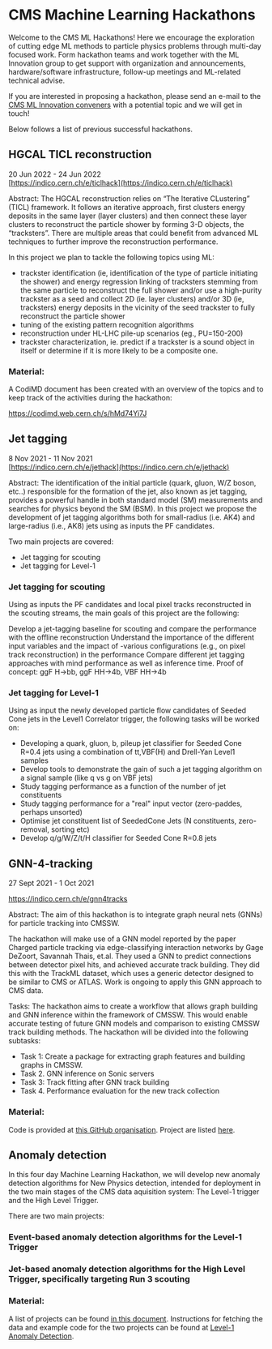 # CMS Machine Learning Hackathons

Welcome to the CMS ML Hackathons! Here we encourage the exploration of cutting edge ML methods to particle physics problems through multi-day focused work. Form hackathon teams and work together with the ML Innovation group to get support with organization and announcements, hardware/software infrastructure, follow-up meetings and ML-related technical advise.

If you are interested in proposing a hackathon, please send an e-mail to the [CMS ML Innovation conveners](cms-conveners-ml-innovation@cern.ch) with a potential topic and we will get in touch!

Below follows a list of previous successful hackathons.

## HGCAL TICL reconstruction

20 Jun 2022 - 24 Jun 2022 <br>
[https://indico.cern.ch/e/ticlhack](https://indico.cern.ch/e/ticlhack)

Abstract: The HGCAL reconstruction relies on “The Iterative CLustering” (TICL) framework. It follows an iterative approach, first clusters energy deposits in the same layer (layer clusters) and then connect these layer clusters to reconstruct the particle shower by forming 3-D objects, the “tracksters”. There are multiple areas that could benefit from advanced ML techniques to further improve the reconstruction performance.

In this project we plan to tackle the following topics using ML:

- trackster identification (ie, identification of the type of particle initiating the shower) and energy regression
linking of tracksters stemming from the same particle to reconstruct the full shower and/or use a high-purity trackster as a seed and collect 2D (ie. layer clusters) and/or 3D (ie, tracksters) energy deposits in the vicinity of the seed trackster to fully reconstruct the particle shower
- tuning of the existing pattern recognition algorithms
- reconstruction under HL-LHC pile-up scenarios (eg., PU=150-200)
- trackster characterization, ie. predict if a trackster is a sound object in itself or determine if it is more likely to be a composite one.

### Material:
A CodiMD document has been created with an overview of the topics and to keep track of the activities during the hackathon:

https://codimd.web.cern.ch/s/hMd74Yi7J

## Jet tagging
8 Nov 2021 - 11 Nov 2021 <br>
[https://indico.cern.ch/e/jethack](https://indico.cern.ch/e/jethack)

Abstract: The identification of the initial particle (quark, gluon, W/Z boson, etc..) responsible for the formation of the jet, also known as jet tagging, provides a powerful handle in both standard model (SM) measurements and searches for physics beyond the SM (BSM). In this project we propose the development of jet tagging algorithms both for small-radius (i.e. AK4) and large-radius (i.e., AK8) jets using as inputs the PF candidates.

Two main projects are covered:

- Jet tagging for scouting
- Jet tagging for Level-1

### Jet tagging for scouting
Using as inputs the PF candidates and local pixel tracks reconstructed in the scouting streams, the main goals of this project are the following:
 

Develop a jet-tagging baseline for scouting and compare the performance with the offline reconstruction
Understand the importance of the different input variables and the impact of -various configurations (e.g., on pixel track reconstruction) in the performance
Compare different jet tagging approaches with mind performance as well as inference time.
Proof of concept: ggF H->bb, ggF HH->4b, VBF HH->4b

### Jet tagging for Level-1
Using as input the newly developed particle flow candidates of Seeded Cone jets in the Level1 Correlator trigger, the following tasks will be worked on:

- Developing a quark, gluon, b, pileup jet classifier for Seeded Cone R=0.4 jets using a combination of tt,VBF(H) and Drell-Yan Level1 samples
- Develop tools to demonstrate the gain of such a jet tagging algorithm on a signal sample (like q vs g on VBF jets)
- Study tagging performance as a function of the number of jet constituents
- Study tagging performance for a "real" input vector (zero-paddes, perhaps unsorted)
- Optimise jet constituent list of SeededCone Jets (N constituents, zero-removal, sorting etc)
- Develop q/g/W/Z/t/H classifier for Seeded Cone R=0.8 jets

## GNN-4-tracking

27 Sept 2021 - 1 Oct 2021

https://indico.cern.ch/e/gnn4tracks

Abstract: The aim of this hackathon is to integrate graph neural nets (GNNs) for particle tracking into CMSSW.

The hackathon will make use of a GNN model reported by the paper Charged particle tracking via edge-classifying interaction networks by Gage DeZoort, Savannah Thais, et.al. They used a GNN to predict connections between detector pixel hits, and achieved accurate track building. They did this with the TrackML dataset, which uses a generic detector designed to be similar to CMS or ATLAS. Work is ongoing to apply this GNN approach to CMS data.

Tasks:
The hackathon aims to create a workflow that allows graph building and GNN inference within the framework of CMSSW. This would enable accurate testing of future GNN models and comparison to existing CMSSW track building methods. The hackathon will be divided into the following subtasks:

- Task 1: Create a package for extracting graph features and building graphs in CMSSW.
- Task 2. GNN inference on Sonic servers 
- Task 3: Track fitting after GNN track building 
- Task 4. Performance evaluation for the new track collection 

### Material:
Code is provided at [this GitHub organisation](https://github.com/CMS-GNN-Tracking-Hackathon-2021). Project are listed [here](https://docs.google.com/document/d/1YczYEEmgg69tJ1qq2dTpflpl4fSfVcFDqpeTZJlOHIs/edit?usp=sharing).

## Anomaly detection

In this four day Machine Learning Hackathon, we will develop new anomaly detection algorithms for New Physics detection, intended for deployment in the two main stages of the CMS data aquisition system: The Level-1 trigger and the High Level Trigger.

There are two main projects:

### Event-based anomaly detection algorithms for the Level-1 Trigger
### Jet-based anomaly detection algorithms for the High Level Trigger, specifically targeting Run 3 scouting

### Material:
A list of  projects can be found [in this document](https://docs.google.com/document/d/15bx5mRpoO8wY_DmhuEC3gWFzadNu_wHjfHbe78vYgGc/edit?usp=sharing). 
Instructions for fetching the data and example code for the two projects can be found at [Level-1 Anomaly Detection](github.com/anomalyHackathon).
